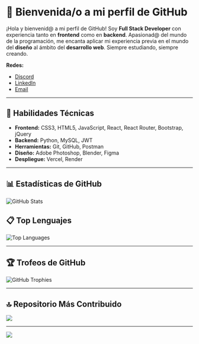 # 🚀 Bienvenida/o a mi perfil de GitHub

¡Hola y bienvenid@ a mi perfil de GitHub! Soy **Full Stack Developer** con experiencia tanto en **frontend** como en **backend**. Apasionad@ del mundo de la programación, me encanta aplicar mi experiencia previa en el mundo del **diseño** al ámbito del **desarrollo web**. Siempre estudiando, siempre creando.

**Redes:**  
- [Discord](#)  
- [LinkedIn](#)  
- [Email](mailto:tuemail@example.com)

---

## 🚀 Habilidades Técnicas

- **Frontend:** CSS3, HTML5, JavaScript, React, React Router, Bootstrap, jQuery
- **Backend:** Python, MySQL, JWT
- **Herramientas:** Git, GitHub, Postman
- **Diseño:** Adobe Photoshop, Blender, Figma
- **Despliegue:** Vercel, Render


---

## 📊 Estadísticas de GitHub

![GitHub Stats](https://github-readme-stats.vercel.app/api?username=Sajadev404&show_icons=true&hide_title=true&hide=prs&count_private=true&theme=radical)

## 📋 Top Lenguajes

![Top Languages](https://github-readme-stats.vercel.app/api/top-langs/?username=Sajadev404&layout=compact&theme=radical)

---

## 🏆 Trofeos de GitHub

![GitHub Trophies](https://github-profile-trophy.vercel.app/?username=Sajadev404&theme=radical)

---

## 🔝 Repositorio Más Contribuido

![](https://github-contributor-stats.vercel.app/api?username=Sajadev404&limit=5&theme=dark&combine_all_yearly_contributions=true)

---
[![](https://visitcount.itsvg.in/api?id=Sajadev404&icon=0&color=0)](https://visitcount.itsvg.in)


